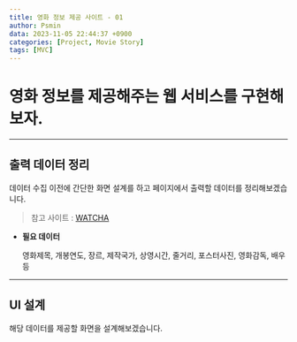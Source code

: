 ```yaml
---
title: 영화 정보 제공 사이트 - 01
author: Psmin
data: 2023-11-05 22:44:37 +0900
categories: [Project, Movie Story]
tags: [MVC]
---
```


# 영화 정보를 제공해주는 웹 서비스를 구현해보자.

---

## 출력 데이터 정리

데이터 수집 이전에 간단한 화면 설계를 하고 페이지에서 출력할 데이터를 정리해보겠습니다.

> 참고 사이트 : [WATCHA](https://pedia.watcha.com/ko-KR/contents/mY5QnJW)

- **필요 데이터**

  영화제목, 개봉연도, 장르, 제작국가, 상영시간, 줄거리, 포스터사진, 영화감독, 배우 등

---

## UI 설계

해당 데이터를 제공할 화면을 설계해보겠습니다.
